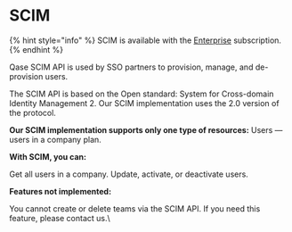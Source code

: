 # SCIM

{% hint style="info" %}
SCIM is available with the [Enterprise](../subscriptions/enterprise-plan.md) subscription.
{% endhint %}

Qase SCIM API is used by SSO partners to provision, manage, and de-provision users.



The SCIM API is based on the Open standard: System for Cross-domain Identity Management 2. Our SCIM implementation uses the 2.0 version of the protocol.



**Our SCIM implementation supports only one type of resources:** Users — users in a company plan.

**With SCIM, you can:**

Get all users in a company. Update, activate, or deactivate users.



**Features not implemented:**

You cannot create or delete teams via the SCIM API. If you need this feature, please contact us.\
